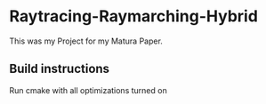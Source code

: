 # Raytracing-Raymarching-Hybrid
This was my Project for my Matura Paper.

## Build instructions
Run cmake with all optimizations turned on

